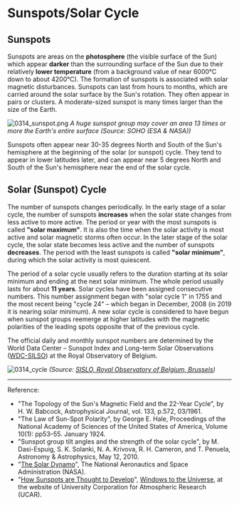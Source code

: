 # Sunspots/Solar Cycle

## Sunspots

Sunspots are areas on the **photosphere** (the visible surface of the Sun) which appear **darker** than the surrounding surface of the Sun due to their relatively **lower temperature** (from a background value of near 6000°C down to about 4200°C). The formation of sunspots is associated with solar magnetic disturbances. Sunspots can last from hours to months, which are carried around the solar surface by the Sun's rotation. They often appear in pairs or clusters. A moderate-sized sunspot is many times larger than the size of the Earth.  

 ![0314_sunspot.png](./static/0314_sunspot.png)
*A huge sunspot group may cover an area 13 times or more the Earth's entire surface (Source: SOHO (ESA & NASA))*

Sunspots often appear near 30-35 degrees North and South of the Sun's hemisphere at the beginning of the solar (or sunspot) cycle. They tend to appear in lower latitudes later, and can appear near 5 degrees North and South of the Sun's hemisphere near the end of the solar cycle.

## Solar (Sunspot) Cycle

The number of sunspots changes periodically. In the early stage of a solar cycle, the number of sunspots **increases** when the solar state changes from less active to more active. The period or year with the most sunspots is called **"solar maximum"**. It is also the time when the solar activity is most active and solar magnetic storms often occur. In the later stage of the solar cycle, the solar state becomes less active and the number of sunspots **decreases**. The period with the least sunspots is called **"solar minimum"**, during which the solar activity is most quiescent.

The period of a solar cycle usually refers to the duration starting at its solar minimum and ending at the next solar minimum. The whole period usually lasts for about **11 years**.  Solar cycles have been assigned consecutive numbers. This number assignment began with "solar cycle 1" in 1755 and the most recent being "cycle 24" – which began in December, 2008  (in 2019 it is nearing solar minimum). A new solar cycle is considered to have begun when sunspot groups reemerge at higher latitudes with the magnetic polarities of the leading spots opposite that of the previous cycle.

The official daily and monthly sunspot numbers are determined by the World Data Center – Sunspot Index and Long-term Solar Observations ([WDC-SILSO](http://sidc.oma.be/silso/)) at the Royal Observatory of Belgium.

![0314_cycle](./static/0314_cycle.png)
*(Source: [SISLO, Royal Observatory of Belgium, Brussels](http://sidc.be/silso))*

---

Reference:

- "The Topology of the Sun's Magnetic Field and the 22-Year Cycle", by H. W. Babcock, Astrophysical Journal, vol. 133, p.572, 03/1961.
- "The Law of Sun-Spot Polarity", by George E. Hale, Proceedings of the National Academy of Sciences of the United States of America, Volume 10(1): pp53–55. January 1924.
- "Sunspot group tilt angles and the strength of the solar cycle", by M. Dasi-Espuig, S. K. Solanki, N. A. Krivova, R. H. Cameron, and T. Penuela, Astronomy & Astrophysics, May 12, 2010.
- "[The Solar Dynamo](http://solarscience.msfc.nasa.gov/dynamo.shtml)", The National Aeronautics and Space Administration (NASA).
- "[How Sunspots are Thought to Develop](http://www.windows.ucar.edu/tour/link=/sun/atmosphere/sunspot_form_jpg_image.html)", [Windows to the Universe](http://www.windows2universe.org/spaceweather/images/sunspot_form_jpg_image.html), at the website of University Corporation for Atmospheric Research (UCAR).
